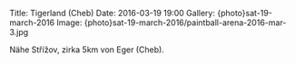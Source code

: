 Title: Tigerland (Cheb)
Date: 2016-03-19 19:00
Gallery: {photo}sat-19-march-2016
Image: {photo}sat-19-march-2016/paintball-arena-2016-mar-3.jpg

Nähe Střížov, zirka 5km von Eger (Cheb).
